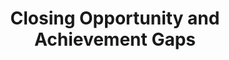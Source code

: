 ---
layout: bos_content
permalink: /featured-analysis/closing-opportunity-achievement-gaps/
title: Closing Opportunity and Achievement Gaps
components:
- breadcrumbs:
  - title: Home
    url: "/"
  - title: Budget
    url: "/budget"
  - title: Featured Analysis
    url: "/featured-analysis/"
  - current: Closing Opportunity and Achievement Gaps
  - published: 4/13/17
- intro:
  - title: Closing opportunity and achievement gaps
    short_desc: >
    description: >
    sidebar_menu: true
- text_block:
    body: >
      Mayor Walsh and Superintendent Chang are committed to closing opportunity and achievement gaps.  Boston has made numerous research-driven investments and reforms in an effort to eliminate the achievement gaps for students of color, English Language Learners, students with disabilities, and students in poverty.
      In FY18, Mayor Walsh will continue his successful campaign to expand BPS pre-kindergarten (K1) seats and make an investment to establish a universal pre-k infrastructure.  With an anticipated 100 additional K1 students to be served in FY18, Mayor Walsh will have added 422 K1 seats to BPS since he took office at a total investment of over $4.3 million.  Mayor Walsh has also filed early education finance legislation to close the “quality gap” in pre-kindergarten seats in Boston by investing in programs at BPS and in community based organizations. The Universal Pre-Kindergarten (UPK) taskforce estimates a 1,350 seat gap in Boston between the number of quality seats — roughly 4,000 — and the current number of 4-year olds (5,350). To dedicate $16.5 million to early education, this legislation would redirect the surplus amounts generated by two Convention Center Fund revenues that are produced exclusively in Boston. 
      BPS will strengthen its commitment to Superintendent Chang’s Excellence for All initiative that expands access to rigorous curriculum and enrichment experiences for students, equipping them with new skills such as foreign languages and robotics. By increasing the annual investment to $2 million, BPS will extend the program to 5th grade in the 13 schools already offering Excellence for All to 4th graders, reaching a total of 1,569 students.  In FY17, BPS found that Excellence for All was successful in reaching the demographics of students that are currently underrepresented in the Advanced Work Class (AWC) program.
- table: 
  - title: Excellence For All results
    columns:
      - "": Black
      - "BPS Grade 4": 
          value: 30
          filter: percent
      - "AWC Grade 4": 
          value: 11
          filter: percent
      - "EFA Cohort":
          value: 33
          filter: percent
      - "": Hispanic
      - "BPS Grade 4": 
          value: 47
          filter: percent
      - "AWC Grade 4": 
          value: 24
          filter: percent
      - "EFA Cohort":
          value: 50
          filter: percent
      - "": Students with disabilities
      - "BPS Grade 4": 
          value: 21
          filter: percent
      - "AWC Grade 4": 
          value: 1
          filter: percent
      - "EFA Cohort":
          value: 24
          filter: percent
      - "": English language learners
      - "BPS Grade 4": 
          value: 34
          filter: percent
      - "AWC Grade 4": 
          value: 10
          filter: percent
      - "EFA Cohort":
          value: 39
          filter: percent
- text_block: 
    body: >
      Boston will also continue successful education reforms initiated under Mayor Walsh’s administration: 
- text_col_2: 
  - col: >
      In 2016, Mayor Walsh launched the Tuition-Free Community College Plan, which offers free tuition to low-income BPS students at Roxbury Community College, Bunker Hill Community College, and Mass Bay Community College. The Tuition-Free Community College Plan is funded by the Mayor's Office of Workforce Development (OWD) within the the Boston Planning & Development Agency, and the Neighborhood Jobs Trust, a public charitable trust funded by linkage fees generated by large-scale commercial building projects in the city.
  - col: >
      The Boston Public Schools’ early-hiring initiative provides school leaders with flexibility to put an effective teacher in every classroom. The initiative has also allowed BPS to hire candidates of color at disproportionately higher rates--during the 2016 hiring season, Black and Latino educators were hired by schools at 2.2 and 1.9 times the rate of white educators respectively.
---